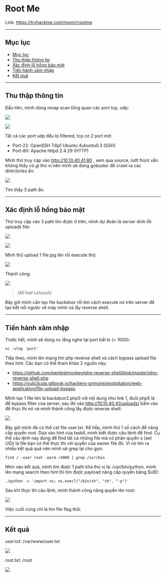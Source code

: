 Root Me
===

Link: https://tryhackme.com/room/rrootme

---
## Mục lục <a name="menu"></a>

* [Mục lục](#menu)
* [Thu thập thông tin](#info)
* [Xác định lỗ hổng bảo mật](#vuln)
* [Tiến hành xâm nhập](#exploit)
* [Kết quả](#result)

---
## Thu thập thông tin <a name="info"></a>

Đầu tiên, mình dùng nmap scan tổng quan các port tcp, udp:

![](https://i.imgur.com/0OPAx4S.png)

![](https://i.imgur.com/am3S3WY.png)

Tất cả các port udp đều bị filtered, tcp có 2 port mở:

* Port-22: OpenSSH 7.6p1 Ubuntu 4ubuntu0.3 (SSH)
* Port-80: Apache httpd 2.4.29 (HTTP)

Mình thử truy cập vào http://10.10.40.41:80 , xem qua source, lướt front vẫn không thấy có gì thú vị nên mình sẽ dùng gobuster để crawl ra các directories ẩn:

![](https://i.imgur.com/Y02bfO5.png)

Tìm thấy 3 path ẩn.

---
## Xác định lỗ hổng bảo mật <a name="vuln"></a>

Thử truy cập vào 3 path tìm được ở trên, mình dự đoán là server dính lỗi uploads file:

![](https://i.imgur.com/bzYjr0j.png)

![](https://i.imgur.com/VkhgBrO.png)

Mình thử upload 1 file jpg lên rồi execute thử:

![](https://i.imgur.com/TlEoSSN.png)

Thành công:

![](https://i.imgur.com/diBl5MW.jpg)

> *(All hail Lelouch)*

Bây giờ mình cần tạo file backdoor rồi tìm cách execute nó trên server để tạo kết nối ngược về máy mình và lấy reverse shell. 

---
## Tiến hành xâm nhập <a name="exploit"></a>

Trước hết, mình sẽ dùng nc lắng nghe tại port bất kì (> 1000):

```
nc -vlnp 'port'
```

Tiếp theo, mình lên mạng tìm php reverse shell và cách bypass upload file theo hint. Các bạn có thể tham khảo 2 nguồn này: 
* https://github.com/pentestmonkey/php-reverse-shell/blob/master/php-reverse-shell.php
* https://vulp3cula.gitbook.io/hackers-grimoire/exploitation/web-application/file-upload-bypass

Mình tạo 1 file tên là backdoor2.php5 với nội dung như link 1, đuôi php5 là để bypass filter của server, sau đó vào http://10.10.40.41/uploads/ bấm vào để thực thi nó và mình thành công lấy được reverse shell:

![](https://i.imgur.com/XqWhYKI.png)

Bây giờ mình đã có thể cat file user.txt. Kế tiếp, mình thử 1 số cách để nâng cấp quyền root. Dựa vào hint của task4, mình biết được câu lệnh để find. Cụ thể câu lệnh này dùng để find tất cả những file mà có phân quyền s (set UID) là file bạn có thể thực thi với quyền của owner file đó. Vì nó tìm ra nhiều kết quả quá nên mình sẽ grep lại cho gọn:

```
find / -user root -perm /4000 | grep /usr/bin
```

Nhìn vào kết quả, mình tìm được 1 path khá thú vị là: /usr/bin/python, mình lên mạng search theo hint thì tìm được payload nâng cấp quyền bằng SUID:

```
./python -c 'import os; os.execl("/bin/sh", "sh", "-p")'
```

Sau khi thực thi câu lệnh, mình thành công nâng quyền lên root:

![](https://i.imgur.com/TK1V823.png)

Việc cuối cùng chỉ là tìm file flag thôi.

---
## Kết quả <a name="result"></a>

user.txt: /var/www/user.txt

![](https://i.imgur.com/Qil0AZa.png)

root.txt: /root

![](https://i.imgur.com/Xjv0qre.png)
